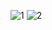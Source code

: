 ![1](https://github.com/user-attachments/assets/d380de24-0221-4aed-86a4-c43dd27e5f28)
![2](https://github.com/user-attachments/assets/67c222a6-4eee-408b-8ede-549ce7f4c384)
